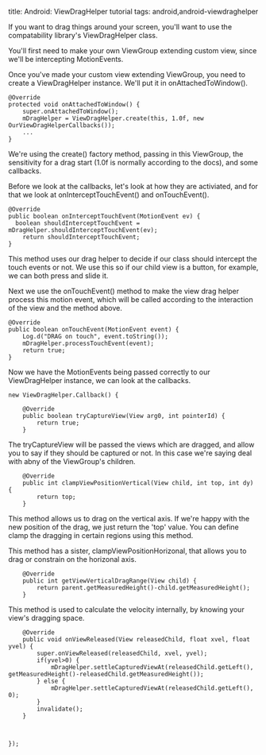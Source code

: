 title: Android: ViewDragHelper tutorial
tags: android,android-viewdraghelper

If you want to drag things around your screen, you'll want to use the compatability library's ViewDragHelper class.

You'll first need to make your own ViewGroup extending custom view, since we'll be intercepting MotionEvents.

Once you've made your custom view extending ViewGroup, you need to create a ViewDragHelper instance. We'll put it in onAttachedToWindow().

    @Override
    protected void onAttachedToWindow() {
    	super.onAttachedToWindow();
    	mDragHelper = ViewDragHelper.create(this, 1.0f, new OurViewDragHelperCallbacks());
    	...
    }
    
We're using the create() factory method, passing in this ViewGroup, the sensitivity for a drag start (1.0f is normally according to the docs), and some callbacks.

Before we look at the callbacks, let's look at how they are activiated, and for that we look at onInterceptTouchEvent() and onTouchEvent().

    @Override
    public boolean onInterceptTouchEvent(MotionEvent ev) {
      boolean shouldInterceptTouchEvent = mDragHelper.shouldInterceptTouchEvent(ev);
    	return shouldInterceptTouchEvent;
    }
    
This method uses our drag helper to decide if our class should intercept the touch events or not. We use this so if our child view is a button, for example, we can both press and slide it.

Next we use the onTouchEvent() method to make the view drag helper process this motion event, which will be called according to the interaction of the view and the method above.

    @Override
    public boolean onTouchEvent(MotionEvent event) {
    	Log.d("DRAG on touch", event.toString());
    	mDragHelper.processTouchEvent(event);
    	return true;
    }
    
Now we have the MotionEvents being passed correctly to our ViewDragHelper instance, we can look at the callbacks.

    new ViewDragHelper.Callback() {
    
    	@Override
    	public boolean tryCaptureView(View arg0, int pointerId) {
    		return true; 
    	}
    	
The tryCaptureView will be passed the views which are dragged, and allow you to say if they should be captured or not. In this case we're saying deal with abny of the ViewGroup's children.
    	
    	@Override
    	public int clampViewPositionVertical(View child, int top, int dy) {
    		return top;
    	}
    	
This method allows us to drag on the vertical axis. If we're happy with the new position of the drag, we just return the 'top' value. You can define clamp the dragging in certain regions using this method.

This method has a sister, clampViewPositionHorizonal, that allows you to drag or constrain on the horizonal axis.
    	

    	@Override
    	public int getViewVerticalDragRange(View child) {
    		return parent.getMeasuredHeight()-child.getMeasuredHeight();
    	}
    	
This method is used to calculate the velocity internally, by knowing your view's dragging space.
    	
    	@Override
    	public void onViewReleased(View releasedChild, float xvel, float yvel) {
    		super.onViewReleased(releasedChild, xvel, yvel);
    		if(yvel>0) {
    			mDragHelper.settleCapturedViewAt(releasedChild.getLeft(), getMeasuredHeight()-releasedChild.getMeasuredHeight());
    		} else {
    			mDragHelper.settleCapturedViewAt(releasedChild.getLeft(), 0);
    		}
    		invalidate();
    	}
    	

    	
    });
